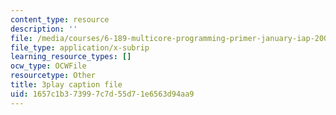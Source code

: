 ```yaml
---
content_type: resource
description: ''
file: /media/courses/6-189-multicore-programming-primer-january-iap-2007/1657c1b373997c7d55d71e6563d94aa9_s8dZi6eqsJU.srt
file_type: application/x-subrip
learning_resource_types: []
ocw_type: OCWFile
resourcetype: Other
title: 3play caption file
uid: 1657c1b3-7399-7c7d-55d7-1e6563d94aa9
---
```

